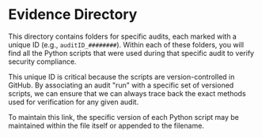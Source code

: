 # Evidence Directory

This directory contains folders for specific audits, each marked with a unique ID (e.g., `auditID_########`). Within each of these folders, you will find all the Python scripts that were used during that specific audit to verify security compliance.

This unique ID is critical because the scripts are version-controlled in GitHub. By associating an audit "run" with a specific set of versioned scripts, we can ensure that we can always trace back the exact methods used for verification for any given audit.

To maintain this link, the specific version of each Python script may be maintained within the file itself or appended to the filename.
